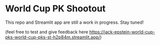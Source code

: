 # World Cup PK Shootout

This repo and Streamlit app are still a work in progress. Stay tuned!

(feel free to test and give feedback here https://jack-epstein-world-cup-pks-world-cup-pks-st-h2p84m.streamlit.app/)
